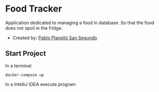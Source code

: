 # Food Tracker

Application dedicated to managing a food in database. So that the food does not spoil in the fridge.

- Created by: [Pablo Planelló San Segundo](https://github.com/pPlanello)

## Start Project

In a terminal:

```
docker-compose up
```

In a IntelliJ IDEA execute program